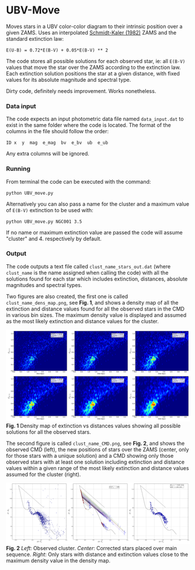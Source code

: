 UBV-Move
=============

Moves stars in a UBV color-color diagram to their intrinsic position over a given ZAMS.
Uses an interpolated [Schmidt-Kaler (1982)](http://www.fcaglp.unlp.edu.ar/~egiorgi/cumulos/herramientas/tracks/zams.txt)
ZAMS and the standard extinction law:

    E(U-B) = 0.72*E(B-V) + 0.05*E(B-V) ** 2

The code stores all possible solutions for each observed star, ie: all `E(B-V)` values
that move the star over the ZAMS according to the extinction law. Each extinction solution
positions the star at a given distance, with fixed values for its absolute magnitude and
spectral type.

Dirty code, definitely needs improvement. Works nonetheless.

### Data input

The code expects an input photometric data file named `data_input.dat` to exist in the
same folder where the code is located. The format of the columns in the file should
follow the order:

    ID x  y  mag  e_mag  bv  e_bv  ub  e_ub

Any extra columns will be ignored.

### Running

From terminal the code can be executed with the command:

    python UBV_move.py

Alternatively you can also pass a name for the cluster and a maximum value of `E(B-V)`
extinction to be used  with:

    python UBV_move.py NGC001 3.5

If no name or maximum extinction value are passed the code will assume "cluster" and 4.
respectively by default.

### Output

The code outputs a text file called `clust_name_stars_out.dat` (where `clust_name`
is the name assigned when calling the code) with all the solutions found for each star
which includes extinction, distances, absolute magnitudes and spectral types.

Two figures are also created, the first one is called `clust_name_dens_map.png`,
see **Fig. 1**, and shows a density map of all the extinction and distance values found
for all the observed stars in the CMD in various bin sizes. The maximum density value is
displayed and assumed as the most likely extinction and distance values for the cluster.

![Output 1](/out1.png "Example density map.")
**Fig. 1** Density map of extinction vs distances values showing all possible solutions
for all the observed stars.

The second figure is called `clust_name_CMD.png`, see **Fig. 2**, and shows the observed
CMD (left), the new positions of stars over the ZAMS (center, only for those stars with
a unique solution) and a CMD showing only those observed stars with at least one solution
including extinction and distance values within a given range of the most likely extinction
and distance values assumed for the cluster (right).

![Output 2](/out2.png "Example CMDs.")
**Fig. 2** *Left*: Observed cluster. *Center*: Corrected stars placed over main sequence.
*Right*: Only stars with distance and extinction values close to the maximum density
value in the density map.


